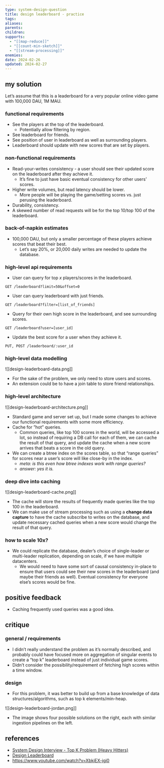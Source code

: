 ```yaml
---
type: system-design-question
title: design leaderboard - practice
tags: 
aliases: 
parents: 
children: 
supports:
  - "[[map-reduce]]"
  - "[[count-min-sketch]]"
  - "[[stream-processing]]"
enemies: 
date: 2024-02-26
updated: 2024-02-27
---
```


## my solution

Let’s assume that this is a leaderboard for a very popular online video game with 100,000 DAU, 1M MAU.

### functional requirements

- See the players at the top of the leaderboard.
	- Potentially allow filtering by region.
- See leaderboard for friends.
- See position of user in leaderboard as well as surrounding players.
- Leaderboard should update with new scores that are set by players.

### non-functional requirements

- Read-your-writes consistency - a user should see their updated score on the leaderboard after they achieve it.
	- It’s fine to just have basic eventual consistency for other users’ scores.
- Higher write volumes, but read latency should be lower.
	- More people will be playing the game/setting scores vs. just perusing the leaderboard.
- Durability, consistency.
- A skewed number of read requests will be for the top 10/top 100 of the leaderboard.

### back-of-napkin estimates

 - 100,000 DAU, but only a smaller percentage of these players achieve scores that beat their best.
	 - Let’s say 20%, or 20,000 daily writes are needed to update the database.

### high-level api requirements

- User can query for top $x$ players/scores in the leaderboard.

```http
GET /leaderboard?limit=50&offset=0
```

- User can query leaderboard with just friends.

```http
GET /leaderboard?filter=[list_of_friends]
```

- Query for their own high score in the leaderboard, and see surrounding scores.

```http
GET /leaderboard?user=[user_id]
```

- Update the best score for a user when they achieve it.

```http
PUT, POST /leaderboard/:user_id
```

### high-level data modelling

![[design-leaderboard-data.png]]

- For the sake of the problem, we only need to store users and scores.
- An extension could be to have a join table to store friend relationships.

### high-level architecture

![[design-leaderboard-architecture.png]]

- Standard game and server set up, but I made some changes to achieve our functional requirements with some more efficiency.
- Cache for ”hot” queries.
	- Common queries, like top 100 scores in the world, will be accessed a lot, so instead of requiring a DB call for each of them, we can cache the result of that query, and update the cache when a new score arrives that beats a score in the old query.
- We can create a btree index on the scores table, so that “range queries” for scores near a user’s score will like close-by in the index.
	- *meta: is this even how btree indexes work with range queries?*
	- *answer: yes it is.*

### deep dive into caching

![[design-leaderboard-cache.png]]

- The cache will store the results of frequently made queries like the top 100 in the leaderboard.
- We can make use of stream processing such as using a **change data capture** to have the cache subscribe to writes on the database, and update necessary cached queries when a new score would change the result of that query.

### how to scale 10x?

- We could replicate the database, dealer’s choice of single-leader or multi-leader replication, depending on scale, if we have multiple datacenters.
	- We would need to have some sort of causal consistency in-place to ensure that users could see their new scores in the leaderboard (and maybe their friends as well). Eventual consistency for everyone else’s scores would be fine.

## positive feedback

- Caching frequently used queries was a good idea.

## critique

### general / requirements

- I didn’t really understand the problem as it’s normally described, and probably could have focused more on aggregation of singular events to create a “top k” leaderboard instead of just individual game scores.
- Didn’t consider the possibility/requirement of fetching high scores within a time window.

### design

- For this problem, it was better to build up from a base knowledge of data structures/algorithms, such as top k elements/min-heap.

![[design-leaderboard-jordan.png]]
- The image shows four possible solutions on the right, each with similar ingestion pipelines on the left.

## references

- [System Design Interview - Top K Problem (Heavy Hitters)](https://www.youtube.com/watch?v=kx-XDoPjoHw)
- [Design Leaderboard](https://systemdesign.one/leaderboard-system-design/)
- https://www.youtube.com/watch?v=XbkjEX-jgj0
